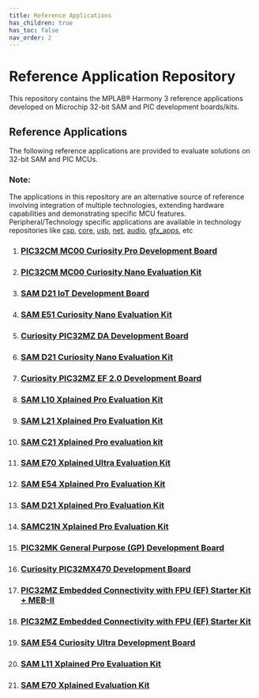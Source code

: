 ```yaml
---
title: Reference Applications
has_children: true
has_toc: false
nav_order: 2
---
```

# Reference Application Repository

This repository contains the MPLAB® Harmony 3 reference applications developed on Microchip 32-bit SAM and PIC development boards/kits.   

## Reference Applications

The following reference applications are provided to evaluate solutions on 32-bit SAM and PIC MCUs.

### **Note:**
The applications in this repository are an alternative source of reference involving integration of multiple technologies, extending hardware capabilities and demonstrating specific MCU features.
Peripheral/Technology specific applications are available in technology repositories like [csp](https://github.com/Microchip-MPLAB-Harmony/csp), [core](https://github.com/Microchip-MPLAB-Harmony/core), [usb](https://github.com/Microchip-MPLAB-Harmony/usb), [net](https://github.com/Microchip-MPLAB-Harmony/net), [audio](https://github.com/Microchip-MPLAB-Harmony/audio), [gfx_apps](https://github.com/Microchip-MPLAB-Harmony/gfx_apps), etc

1. ### [PIC32CM MC00 Curiosity Pro Development Board](.pic32cm_mc00_curiosity_pro/readme.md)
2. ### [PIC32CM MC00 Curiosity Nano Evaluation Kit](./pic32cm_mc00_cnano/readme.md)
3. ### [SAM D21 IoT Development Board](./sam_d21_iot/readme.md)
4. ### [SAM E51 Curiosity Nano Evaluation Kit](./sam_e51_cnano/readme.md)
5. ### [Curiosity PIC32MZ DA Development Board](./pic32mz_da_curiosity/readme.md)
6. ### [SAM D21 Curiosity Nano Evaluation Kit](./sam_d21_cnano/readme.md)
7. ### [Curiosity PIC32MZ EF 2.0 Development Board](./pic32mz_ef_curiosity_v2/readme.md)
8. ### [SAM L10 Xplained Pro Evaluation Kit](./sam_l10_xpro/readme.md)
9. ### [SAM L21 Xplained Pro Evaluation Kit](./sam_l21_xpro/readme.md)
10. ### [SAM C21 Xplained Pro evaluation kit](./sam_c21_xpro/readme.md)
11. ### [SAM E70 Xplained Ultra Evaluation Kit](./sam_e70_xult/readme.md)
12. ### [SAM E54 Xplained Pro Evaluation Kit](./sam_e54_xpro/readme.md)
13. ### [SAM D21 Xplained Pro Evaluation Kit](./sam_d21_xpro/readme.md)
14. ### [SAMC21N Xplained Pro Evaluation Kit](./sam_c21n_xpro/readme.md)
15. ### [PIC32MK General Purpose (GP) Development Board](./pic32mk_gp_db/readme.md)
16. ### [Curiosity PIC32MX470 Development Board](./pic32mx470_curiosity/readme.md)
17. ### [PIC32MZ Embedded Connectivity with FPU (EF) Starter Kit + MEB-II](./pic32mz_ef_sk_meb2/readme.md)
18. ### [PIC32MZ Embedded Connectivity with FPU (EF) Starter Kit](./pic32mz_ef_sk/readme.md)
19. ### [SAM E54 Curiosity Ultra Development Board](./sam_e54_cult/readme.md)
20. ### [SAM L11 Xplained Pro Evaluation Kit](./sam_l11_xpro/readme.md)
21. ### [SAM E70 Xplained Evaluation Kit](./sam_e70_xpld/readme.md)

